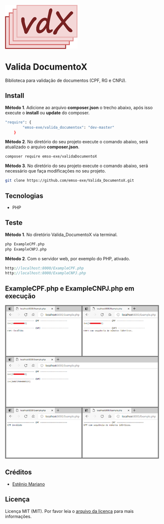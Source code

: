 <img src="valida_documentox.png" alt="" width="237" height="144"> 

# Valida DocumentoX

Biblioteca para validação de documentos (CPF, RG e CNPJ).

## Install

**Método 1**. Adicione ao arquivo **composer.json** o trecho abaixo, após isso execute o **install** ou **update** do composer.
```bash
"require": {
        "emso-exe/valida_documentox": "dev-master"
    }
```

**Método 2**. No diretório do seu projeto execute o comando abaixo, será atualizado o arquivo **composer.json**.
```bash 
composer require emso-exe/validaDocumentoX
```

**Método 3**. No diretório do seu projeto execute o comando abaixo, será necessário que faça modificações no seu projeto.
```bash
git clone https://github.com/emso-exe/Valida_DocumentoX.git
```

## Tecnologias

- PHP

## Teste

**Método 1**. No diretório Valida_DocumentoX via terminal.
```bash
php ExampleCPF.php
php ExampleCNPJ.php
```
**Método 2**. Com o servidor web, por exemplo do PHP, ativado.
```php
http://localhost:8000/ExampleCPF.php
http://localhost:8000/ExampleCNPJ.php
```

## ExampleCPF.php e ExampleCNPJ.php em execução

<img src="imagem_valida_documentox.png" alt=""> 

## Créditos

- [Estênio Mariano](https://github.com/emso-exe)

## Licença

Licença MIT (MIT). Por favor leia o [arquivo da licença](LICENSE.md) para mais informações.
